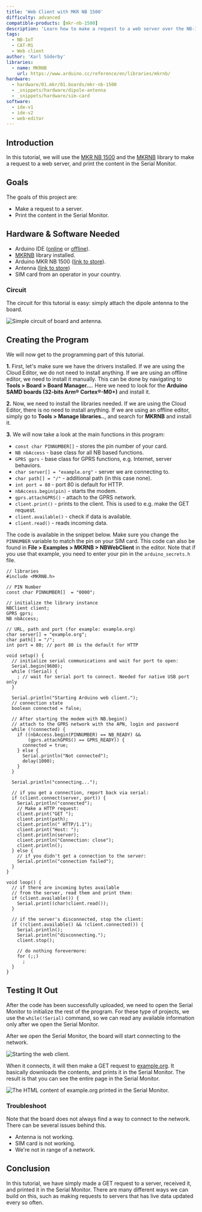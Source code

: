 ```yaml
---
title: 'Web Client with MKR NB 1500'
difficulty: advanced
compatible-products: [mkr-nb-1500]
description: 'Learn how to make a request to a web server over the NB-IoT / CAT-M1 network.'
tags: 
  - NB-IoT
  - CAT-M1
  - Web client
author: 'Karl Söderby'
libraries: 
  - name: MKRNB
    url: https://www.arduino.cc/reference/en/libraries/mkrnb/
hardware:
  - hardware/01.mkr/01.boards/mkr-nb-1500
  - _snippets/hardware/dipole-antenna
  - _snippets/hardware/sim-card
software:
  - ide-v1
  - ide-v2
  - web-editor
---
```


## Introduction 

In this tutorial, we will use the [MKR NB 1500](https://store.arduino.cc/arduino-mkr-nb-1500-1413) and the [MKRNB](https://www.arduino.cc/en/Reference/MKRNB) library to make a request to a web server, and print the content in the Serial Monitor. 

## Goals

The goals of this project are:

- Make a request to a server.
- Print the content in the Serial Monitor.

## Hardware & Software Needed

- Arduino IDE ([online](https://create.arduino.cc/) or [offline](https://www.arduino.cc/en/main/software)).
- [MKRNB](https://www.arduino.cc/en/Reference/MKRNB) library installed. 
- Arduino MKR NB 1500 ([link to store](https://store.arduino.cc/arduino-mkr-nb-1500-1413)).
- Antenna ([link to store](https://store.arduino.cc/antenna))
- SIM card from an operator in your country.


### Circuit

The circuit for this tutorial is easy: simply attach the dipole antenna to the board.

![Simple circuit of board and antenna.](assets/MKRNB_T4_IMG01.png)



## Creating the Program

We will now get to the programming part of this tutorial. 

**1.** First, let's make sure we have the drivers installed. If we are using the Cloud Editor, we do not need to install anything. If we are using an offline editor, we need to install it manually. This can be done by navigating to **Tools > Board > Board Manager...**. Here we need to look for the **Arduino SAMD boards (32-bits Arm® Cortex®-M0+)** and install it. 

**2.** Now, we need to install the libraries needed. If we are using the Cloud Editor, there is no need to install anything. If we are using an offline editor, simply go to **Tools > Manage libraries..**, and search for **MKRNB** and install it.

**3.** We will now take a look at the main functions in this program:

- `const char PINNUMBER[]` - stores the pin number of your card.
- `NB nbAccess` - base class for all NB based functions.
- `GPRS gprs` - base class for GPRS functions, e.g. Internet, server behaviors.
- `char server[] = "example.org"` - server we are connecting to.
- `char path[] = "/"` - additional path (in this case none).
- `int port = 80` - port 80 is default for HTTP.
- `nbAccess.begin(pin)` - starts the modem. 
- `gprs.attachGPRS()` - attach to the GPRS network.
- `client.print()` - prints to the client. This is used to e.g. make the GET request.
- `client.available()` - check if data is available.
- `client.read()` - reads incoming data.

The code is available in the snippet below. Make sure you change the `PINNUMBER` variable to match the pin on your SIM card. This code can also be found in **File > Examples > MKRNB > NBWebClient** in the editor. Note that if you use that example, you need to enter your pin in the `arduino_secrets.h` file. 

```arduino
// libraries
#include <MKRNB.h>

// PIN Number
const char PINNUMBER[]  = "0000";

// initialize the library instance
NBClient client;
GPRS gprs;
NB nbAccess;

// URL, path and port (for example: example.org)
char server[] = "example.org";
char path[] = "/";
int port = 80; // port 80 is the default for HTTP

void setup() {
  // initialize serial communications and wait for port to open:
  Serial.begin(9600);
  while (!Serial) {
    ; // wait for serial port to connect. Needed for native USB port only
  }

  Serial.println("Starting Arduino web client.");
  // connection state
  boolean connected = false;

  // After starting the modem with NB.begin()
  // attach to the GPRS network with the APN, login and password
  while (!connected) {
    if ((nbAccess.begin(PINNUMBER) == NB_READY) &&
        (gprs.attachGPRS() == GPRS_READY)) {
      connected = true;
    } else {
      Serial.println("Not connected");
      delay(1000);
    }
  }

  Serial.println("connecting...");

  // if you get a connection, report back via serial:
  if (client.connect(server, port)) {
    Serial.println("connected");
    // Make a HTTP request:
    client.print("GET ");
    client.print(path);
    client.println(" HTTP/1.1");
    client.print("Host: ");
    client.println(server);
    client.println("Connection: close");
    client.println();
  } else {
    // if you didn't get a connection to the server:
    Serial.println("connection failed");
  }
}

void loop() {
  // if there are incoming bytes available
  // from the server, read them and print them:
  if (client.available()) {
    Serial.print((char)client.read());
  }

  // if the server's disconnected, stop the client:
  if (!client.available() && !client.connected()) {
    Serial.println();
    Serial.println("disconnecting.");
    client.stop();

    // do nothing forevermore:
    for (;;)
      ;
  }
}
```

## Testing It Out

After the code has been successfully uploaded, we need to open the Serial Monitor to initialize the rest of the program. For these type of projects, we use the `while(!Serial)` command, so we can read any available information only after we open the Serial Monitor.

After we open the Serial Monitor, the board will start connecting to the network.

![Starting the web client.](assets/MKRNB_T4_IMG02.png)

When it connects, it will then make a GET request to [example.org](https://example.org). It basically downloads the contents, and prints it in the Serial Monitor. The result is that you can see the entire page in the Serial Monitor.

![The HTML content of example.org printed in the Serial Monitor.](assets/MKRNB_T4_IMG03.png)

### Troubleshoot

Note that the board does not always find a way to connect to the network. There can be several issues behind this.

- Antenna is not working.
- SIM card is not working.
- We're not in range of a network. 

## Conclusion

In this tutorial, we have simply made a GET request to a server, received it, and printed it in the Serial Monitor. There are many different ways we can build on this, such as making requests to servers that has live data updated every so often.  

